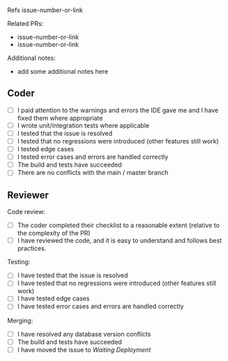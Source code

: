 Refs issue-number-or-link

Related PRs:
- issue-number-or-link
- issue-number-or-link

Additional notes:
- add some additional notes here

## Coder

- [ ] I paid attention to the warnings and errors the IDE gave me and I have fixed them where appropriate
- [ ] I wrote unit/integration tests where applicable
- [ ] I tested that the issue is resolved
- [ ] I tested that no regressions were introduced (other features still work)
- [ ] I tested edge cases
- [ ] I tested error cases and errors are handled correctly
- [ ] The build and tests have succeeded
- [ ] There are no conflicts with the main / master branch

## Reviewer

Code review:
- [ ] The coder completed their checklist to a reasonable extent (relative to the complexity of the PR)
- [ ] I have reviewed the code, and it is easy to understand and follows best practices.

Testing:
- [ ] I have tested that the issue is resolved
- [ ] I have tested that no regressions were introduced (other features still work)
- [ ] I have tested edge cases
- [ ] I have tested error cases and errors are handled correctly

Merging:
- [ ] I have resolved any database version conflicts
- [ ] The build and tests have succeeded
- [ ] I have moved the issue to *Waiting Deployment*
